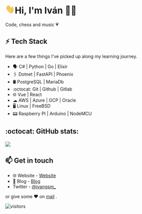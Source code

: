 # <img src="https://raw.githubusercontent.com/ABSphreak/ABSphreak/master/gifs/Hi.gif" width="30px">Hi, I'm Iván 👨‍💻

Code, chess and music 💗

## ⚡ Tech Stack

Here are a few things I've picked up along my learning journey.

* 🗣 C# | Python | Go | Elixir 
* 🖇️ Dotnet | FastAPI | Phoenix
* 🛢️ PostgreSQL | MariaDb 
* :octocat: Git | Github | Gitlab
* 🌐 Vue | React 
* ☁ AWS | Azure | GCP | Oracle
* 🖥️ Linux | FreeBSD
* 📟 Raspberry PI | Arduino | NodeMCU

## :octocat: GitHub stats:  
<a href="https://github.com/ivangsm/github-readme-stats">
  <img align="center" src="https://github-readme-stats.vercel.app/api/top-langs/?username=ivangsm&langs_count=10" />
</a>

## 📫 Get in touch
- 🌐 Website - [Website](https://ivansalazar.dev)
- 📄 Blog - [Blog](https://blog.ivansalazar.dev)
- Twitter - [@ivangsm_](https://twitter.com/ivangsm_)

 or give some ♥ on [mail](mailto:me@ivansalazar.dev) .



![visitors](https://visitor-badge.glitch.me/badge?page_id=ivangsm/ivangsm)

